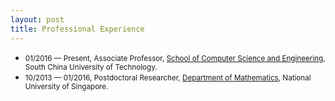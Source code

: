 ```yaml
---
layout: post
title: Professional Experience
---
```


<ul>
<li><span style="font-size: 100%;"><small>01/2016 &#8212; Present,  Associate Professor, <a href="http://www2.scut.edu.cn/cs/">School of Computer Science and Engineering</a>, South China University of Technology.</small></span></li>
<li><span style="font-size: 100%;"><small>10/2013 &#8212; 01/2016, Postdoctoral Researcher, <a href="http://ww1.math.nus.edu.sg/">Department of Mathematics</a>, National University of Singapore.</small></span></li>
</ul>